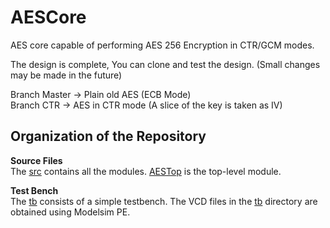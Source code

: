 # AESCore
AES core capable of performing AES 256 Encryption in CTR/GCM modes.

The design is complete, You can clone and test the design. (Small changes may be made in the future) <br/>

Branch Master -> Plain old AES (ECB Mode) <br/>
Branch CTR    -> AES in CTR mode (A slice of the key is taken as IV) <br/>

## Organization of the Repository
**Source Files** <br/>
The [src](https://github.com/Alenkruth/AESCore/tree/master/src) contains all the modules.
[AESTop](https://github.com/Alenkruth/AESCore/blob/master/src/AESTop.sv) is the top-level module.

**Test Bench** <br/>
The [tb](https://github.com/Alenkruth/AESCore/blob/master/tb) consists of a simple testbench.
The VCD files in the [tb](https://github.com/Alenkruth/AESCore/blob/master/tb) directory are obtained using Modelsim PE.
